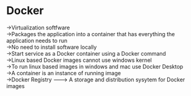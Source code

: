# Docker

->Virtualization softfware<br>
->Packages the application into a container that has everything the application needs to run<br>
->No need  to install software locally<br>
->Start service as a Docker container using a Docker command<br>
->Linux based Docker images cannot use windows kernel<br>
->To run linux based images in windows and mac use Docker Desktop<br>
->A container is an instance of running image<br>
->Docker Registry ---> A storage and distribution sysytem for Docker images<br>

